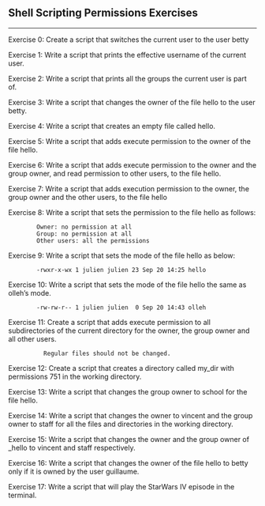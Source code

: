 ## Shell Scripting Permissions Exercises
---
Exercise 0: Create a script that switches the current user to the user betty

Exercise 1: Write a script that prints the effective username of the current user.

Exercise 2: Write a script that prints all the groups the current user is part of.

Exercise 3: Write a script that changes the owner of the file hello to the user betty.

Exercise 4: Write a script that creates an empty file called hello.

Exercise 5: Write a script that adds execute permission to the owner of the file hello.

Exercise 6: Write a script that adds execute permission to the owner and the group owner, and read permission to other users, to the file hello.

Exercise 7: Write a script that adds execution permission to the owner, the group owner and the other users, to the file hello

Exercise 8: Write a script that sets the permission to the file hello as follows:

            Owner: no permission at all
            Group: no permission at all
            Other users: all the permissions

Exercise 9: Write a script that sets the mode of the file hello as below:

            -rwxr-x-wx 1 julien julien 23 Sep 20 14:25 hello

Exercise 10: Write a script that sets the mode of the file hello the same as olleh’s mode.

            -rw-rw-r-- 1 julien julien  0 Sep 20 14:43 olleh

Exercise 11: Create a script that adds execute permission to all subdirectories of the current directory for the owner, the group owner and all other users.

              Regular files should not be changed.

Exercise 12: Create a script that creates a directory called my_dir with permissions 751 in the working directory.

Exercise 13: Write a script that changes the group owner to school for the file hello.

Exercise 14: Write a script that changes the owner to vincent and the group owner to staff for all the files and directories in the working directory.

Exercise 15: Write a script that changes the owner and the group owner of _hello to vincent and staff respectively.

Exercise 16: Write a script that changes the owner of the file hello to betty only if it is owned by the user guillaume.

Exercise 17: Write a script that will play the StarWars IV episode in the terminal.

